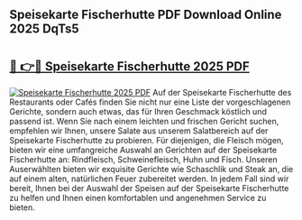 ## Speisekarte Fischerhutte PDF Download Online 2025 DqTs5

# <h2><a href="http://gc8zql.nevu.top/?p=Speisekarte+Fischerhutte">🔗 👉🔴 Speisekarte Fischerhutte 2025 PDF</a></h2>

[![Speisekarte Fischerhutte 2025 PDF](https://i.imgur.com/dBaPXMq.png)](http://gc8zql.nevu.top/?p=Speisekarte+Fischerhutte)
Auf der Speisekarte Fischerhutte des Restaurants oder Cafés finden Sie nicht nur eine Liste der vorgeschlagenen Gerichte, sondern auch etwas, das für Ihren Geschmack köstlich und passend ist. Wenn Sie nach einem leichten und frischen Gericht suchen, empfehlen wir Ihnen, unsere Salate aus unserem Salatbereich auf der Speisekarte Fischerhutte zu probieren. Für diejenigen, die Fleisch mögen, bieten wir eine umfangreiche Auswahl an Gerichten auf der Speisekarte Fischerhutte an: Rindfleisch, Schweinefleisch, Huhn und Fisch. Unseren Auserwählten bieten wir exquisite Gerichte wie Schaschlik und Steak an, die auf einem alten, natürlichen Feuer zubereitet werden. In jedem Fall sind wir bereit, Ihnen bei der Auswahl der Speisen auf der Speisekarte Fischerhutte zu helfen und Ihnen einen komfortablen und angenehmen Service zu bieten.
